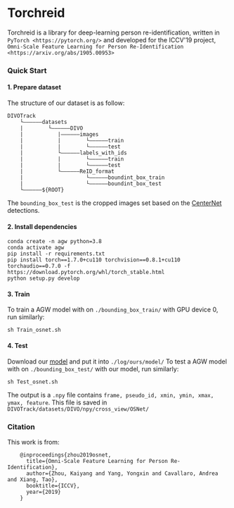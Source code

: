 # Torchreid
Torchreid is a library for deep-learning person re-identification, written in `PyTorch <https://pytorch.org/>` and developed for the ICCV'19 project, `Omni-Scale Feature Learning for Person Re-Identification <https://arxiv.org/abs/1905.00953>`
### Quick Start

#### 1. Prepare dataset 
The structure of our dataset is as follow:
```
DIVOTrack
    └——————datasets
    |        └——————DIVO
    |           |——————images
    |           |        └——————train
    |           |        └——————test
    |           └——————labels_with_ids
    |           |        └——————train
    |           |        └——————test
    |           └——————ReID_format
    |                    └——————boundint_box_train
    |                    └——————boundint_box_test  
    └——————${ROOT}
```

The `bounding_box_test` is the cropped images set based on the [CenterNet](Traing_Detector/) detections.

#### 2. Install dependencies

```
conda create -n agw python=3.8
conda activate agw
pip install -r requirements.txt
pip install torch==1.7.0+cu110 torchvision==0.8.1+cu110 torchaudio==0.7.0 -f https://download.pytorch.org/whl/torch_stable.html
python setup.py develop
```
  
#### 3. Train
To train a AGW model with on `./bounding_box_train/` with GPU device 0, run similarly:
```
sh Train_osnet.sh
```

#### 4. Test
Download our [model](https://drive.google.com/file/d/1Aygf9e5ewlOHuExQvGGA1tfseMKJGYmP/view?usp=sharing) and put it into `./log/ours/model/`
To test a AGW model with on `./bounding_box_test/` with our model, run similarly:
```
sh Test_osnet.sh
```
The output is a `.npy` file contains `frame, pseudo_id, xmin, ymin, xmax, ymax, feature`.
This file is saved in `DIVOTrack/datasets/DIVO/npy/cross_view/OSNet/`
### Citation

This work is from:
```
    @inproceedings{zhou2019osnet,
      title={Omni-Scale Feature Learning for Person Re-Identification},
      author={Zhou, Kaiyang and Yang, Yongxin and Cavallaro, Andrea and Xiang, Tao},
      booktitle={ICCV},
      year={2019}
    }
```

